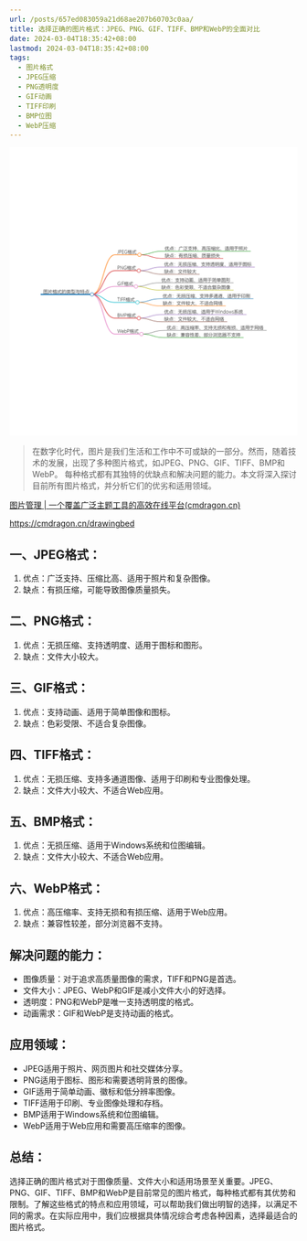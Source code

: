 ```yaml
---
url: /posts/657ed083059a21d68ae207b60703c0aa/
title: 选择正确的图片格式：JPEG、PNG、GIF、TIFF、BMP和WebP的全面对比
date: 2024-03-04T18:35:42+08:00
lastmod: 2024-03-04T18:35:42+08:00
tags:
  - 图片格式
  - JPEG压缩
  - PNG透明度
  - GIF动画
  - TIFF印刷
  - BMP位图
  - WebP压缩
---
```



<img src="/images/2024_03_04 18_37_29.png" title="2024_03_04 18_37_29.png" alt="2024_03_04 18_37_29.png"/>


> 在数字化时代，图片是我们生活和工作中不可或缺的一部分。然而，随着技术的发展，出现了多种图片格式，如JPEG、PNG、GIF、TIFF、BMP和WebP。
> 每种格式都有其独特的优缺点和解决问题的能力。本文将深入探讨目前所有图片格式，并分析它们的优劣和适用领域。

[图片管理 | 一个覆盖广泛主题工具的高效在线平台(cmdragon.cn)](https://cmdragon.cn/drawingbed)

https://cmdragon.cn/drawingbed

## 一、JPEG格式：

1. 优点：广泛支持、压缩比高、适用于照片和复杂图像。
2. 缺点：有损压缩，可能导致图像质量损失。

## 二、PNG格式：

1. 优点：无损压缩、支持透明度、适用于图标和图形。
2. 缺点：文件大小较大。

## 三、GIF格式：

1. 优点：支持动画、适用于简单图像和图标。
2. 缺点：色彩受限、不适合复杂图像。

## 四、TIFF格式：

1. 优点：无损压缩、支持多通道图像、适用于印刷和专业图像处理。
2. 缺点：文件大小较大、不适合Web应用。

## 五、BMP格式：

1. 优点：无损压缩、适用于Windows系统和位图编辑。
2. 缺点：文件大小较大、不适合Web应用。

## 六、WebP格式：

1. 优点：高压缩率、支持无损和有损压缩、适用于Web应用。
2. 缺点：兼容性较差，部分浏览器不支持。

## 解决问题的能力：

- 图像质量：对于追求高质量图像的需求，TIFF和PNG是首选。
- 文件大小：JPEG、WebP和GIF是减小文件大小的好选择。
- 透明度：PNG和WebP是唯一支持透明度的格式。
- 动画需求：GIF和WebP是支持动画的格式。

## 应用领域：

- JPEG适用于照片、网页图片和社交媒体分享。
- PNG适用于图标、图形和需要透明背景的图像。
- GIF适用于简单动画、徽标和低分辨率图像。
- TIFF适用于印刷、专业图像处理和存档。
- BMP适用于Windows系统和位图编辑。
- WebP适用于Web应用和需要高压缩率的图像。

## 总结：

选择正确的图片格式对于图像质量、文件大小和适用场景至关重要。JPEG、PNG、GIF、TIFF、BMP和WebP是目前常见的图片格式，每种格式都有其优势和限制。了解这些格式的特点和应用领域，可以帮助我们做出明智的选择，以满足不同的需求。在实际应用中，我们应根据具体情况综合考虑各种因素，选择最适合的图片格式。